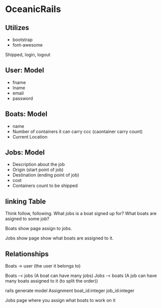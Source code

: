 # OceanicRails

## Utilizes

* bootstrap
* font-awesome

Shipped, login, logout

## User: Model
* fname
* lname
* email
* password

## Boats: Model
* name
* Number of containers it can carry ccc (caontainer carry count)
* Current Location

## Jobs: Model
* Description about the job
* Origin (start point of job)
* Destination (ending point of job)
* cost
* Containers count to be shipped

## linking Table
Think follow, following.
What jobs is a boat signed up for?
What boats are asigned to some job?


Boats show page assign to jobs.

Jobs show page show what boats are assigned to it.



## Relationships

Boats -> user (the user it belongs to)

Boats -< jobs (A boat can have many jobs)
Jobs -< boats (A job can have many boats assigned to it (to split the order))

rails generate model Assignment boat_id:integer job_id:integer 

Jobs page where you assign what boats to work on it